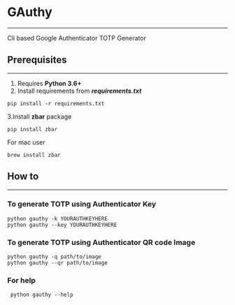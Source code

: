 # GAuthy

---
Cli based Google Authenticator TOTP Generator

## Prerequisites

---
1. Requires **Python 3.6+**
2. Install requirements from _**requirements.txt**_
```commandline
pip install -r requirements.txt
```
3.Install **zbar** package
```commandline
pip install zbar
```
For mac user
```commandline
brew install zbar
```
## How to

---
### To generate TOTP using Authenticator Key
```commandline
python gauthy -k YOURAUTHKEYHERE
python gauthy --key YOURAUTHKEYHERE
```
### To generate TOTP using Authenticator QR code Image
```commandline
python gauthy -q path/to/image
python gauthy --qr path/to/image
```
### For help
```commandline
 python gauthy --help
```
